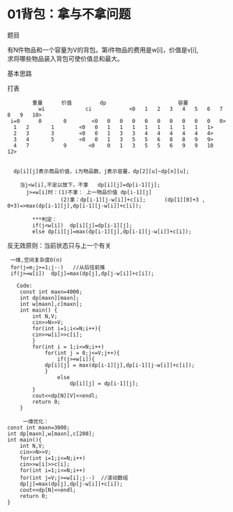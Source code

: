 # 01背包：拿与不拿问题  
题目    

有N件物品和一个容量为V的背包。第i件物品的费用是w[i]，价值是v[i],   
求将哪些物品装入背包可使价值总和最大。

 基本思路    
 
 打表


	        重量		价值		   dp					    容量					
              wi	         ci  	       <0	1	2	3	4	5	6	7	8	9	10>
     i=0	  0		  0	       <0	0	0	0	0	0	0	0	0	0	0>
      1	  2		  1		   <0 	0	1	1	1	1	1	1	1	1	1>
      2	  3		  3		   <0 	0	1	3	3	4	4	4	4	4	4>
      3	  4		  5		   <0 	0	1	3	5	5	6	8	8	9	9>
      4	  7	          9	      <0	0	1	3	5	5	6	9	9	10      12> 
      
      
      dp[i][j]表示商品价值，i为物品数，j表示容量，dp[2][u]~dp[n][u];  
      
        当j<w[i],不足以放下，不拿   dp[i][j]=dp[i-1][j];
          j>=w[i]时：(1)不拿： 上一物品价值 dp[i-1][j]
                     (2)拿：dp[i-1][j-w[i]]+c[i];      (dp[1][0]+3 , 0+3)=>max(dp[i-1][j],dp[i-1][j-w[i]]+c[i]);
                     
            ***判定：  
            if(j<w[i])  dp[i][j]=dp[i-1][j];
            else dp[i][j]=max(dp[i-1][j],dp[i-1][j-w[i]]+c[i]);
            
 反无效原则：当前状态只与上一个有关
  
     一维,空间复杂度O(n)
     for(j=m;j>=1;j--)   //从后往前推
     if(j>=w[i])  dp[j]=max(dp[j],dp[j-w[i]]+c[i]);     
     
	   Code:  
		const int maxn=4000;
		int dp[maxn][maxn];
		int w[maxn],c[maxn];
		int main() {
			int N,V;
		    cin>>N>>V;
		    for(int i=1;i<=N;i++){
			cin>>w[i]>>c[i];
		    }
		    for(int i = 1;i<=N;i++)
				for(int j = 0;j<=V;j++){ 
					if(j>=w[i]){
				dp[i][j] = max(dp[i-1][j],dp[i-1][j-w[i]]+c[i]);
			    }
					else
						dp[i][j] = dp[i-1][j];
			} 
		    cout<<dp[N][V]<<endl;
		    return 0;
		}
		
         一维优化：
	const int maxn=3000;
	int dp[maxn],w[maxn],c[200];
	int main(){
		int N,V;
		cin>>N>>V;
		for(int i=1;i<=N;i++)
		cin>>w[i]>>c[i];
		for(int i=1;i<=N;i++)
		for(int j=V;j>=w[i];j--)  //滚动数组
		dp[j]=max(dp[j],dp[j-w[i]]+c[i]);
		cout<<dp[N]<<endl;
		return 0; 
	}
